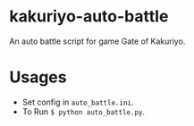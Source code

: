 # kakuriyo-auto-battle
An auto battle script for game Gate of Kakuriyo.

# Usages
* Set config in ```auto_battle.ini```.
* To Run ```$ python auto_battle.py```.
